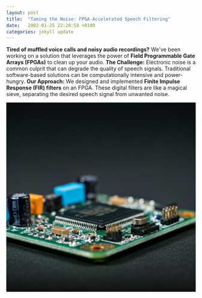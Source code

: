 ```yaml
---
layout: post
title:  "Taming the Noise: FPGA-Accelerated Speech Filtering"
date:   2002-01-25 22:20:58 +0100
categories: jekyll update
---
```


**Tired of muffled voice calls and noisy audio recordings?** We've been working on a solution that leverages the power of **Field Programmable Gate Arrays (FPGAs)** to clean up your audio.
**The Challenge:**
Electronic noise is a common culprit that can degrade the quality of speech signals. Traditional software-based solutions can be computationally intensive and power-hungry. 
**Our Approach:**
We designed and implemented **Finite Impulse Response (FIR) filters** on an FPGA. These digital filters are like a magical sieve, separating the desired speech signal from unwanted noise. 

![fpga](/images/fpga.png "FPGA")
